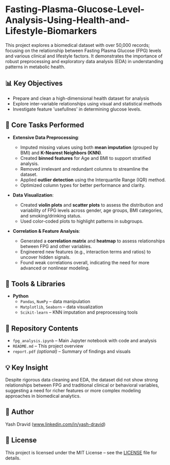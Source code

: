 # Fasting-Plasma-Glucose-Level-Analysis-Using-Health-and-Lifestyle-Biomarkers

This project explores a biomedical dataset with over 50,000 records; focusing on the relationship between Fasting Plasma Glucose (FPG) levels and various clinical and lifestyle factors. It demonstrates the importance of robust preprocessing and exploratory data analysis (EDA) in understanding patterns in metabolic health.

## 📊 Key Objectives

- Prepare and clean a high-dimensional health dataset for analysis
- Explore inter-variable relationships using visual and statistical methods
- Investigate feature 'usefullnes' in determining glucose levels.

## 🔧 Core Tasks Performed

- **Extensive Data Preprocessing**:
  - Imputed missing values using both **mean imputation** (grouped by BMI) and **K-Nearest Neighbors (KNN)**.
  - Created **binned features** for Age and BMI to support stratified analysis.
  - Removed irrelevant and redundant columns to streamline the dataset.
  - Applied **outlier detection** using the Interquartile Range (IQR) method.
  - Optimized column types for better performance and clarity.

- **Data Visualization**:
  - Created **violin plots** and **scatter plots** to assess the distribution and variability of FPG levels across gender, age groups, BMI categories, and smoking/drinking status.
  - Used color-coded plots to highlight patterns in subgroups.

- **Correlation & Feature Analysis**:
  - Generated a **correlation matrix** and **heatmap** to assess relationships between FPG and other variables.
  - Engineered new features (e.g., interaction terms and ratios) to uncover hidden signals.
  - Found weak correlations overall, indicating the need for more advanced or nonlinear modeling.

## 🧰 Tools & Libraries

- **Python**
  - `Pandas`, `NumPy` – data manipulation
  - `Matplotlib`, `Seaborn` – data visualization
  - `Scikit-learn` – KNN imputation and preprocessing tools

## 📁 Repository Contents

- `fpg_analysis.ipynb` – Main Jupyter notebook with code and analysis
- `README.md` – This project overview
- `report.pdf` *(optional)* – Summary of findings and visuals

## 💡 Key Insight

Despite rigorous data cleaning and EDA, the dataset did not show strong relationships between FPG and traditional clinical or behavioral variables, suggesting a need for richer features or more complex modeling approaches in biomedical analytics.

## 👤 Author

Yash Dravid (www.linkedin.com/in/yash-dravid)

## 📄 License

This project is licensed under the MIT License – see the [LICENSE](LICENSE) file for details.
